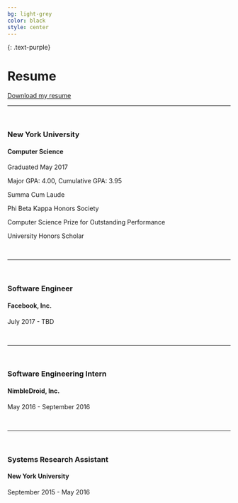 ```yaml
---
bg: light-grey
color: black
style: center
---
```


{: .text-purple}
# Resume

<a href="/pdf/2017-05-28-resume.pdf">Download my resume</a>

<hr>
<br>

### New York University

#### Computer Science

Graduated May 2017

Major GPA: 4.00, Cumulative GPA: 3.95

Summa Cum Laude

Phi Beta Kappa Honors Society

Computer Science Prize for Outstanding Performance

University Honors Scholar

<br>
<hr>
<br>

### Software Engineer

#### Facebook, Inc.

July 2017 - TBD

<br>
<hr>
<br>

### Software Engineering Intern

#### NimbleDroid, Inc.

May 2016 - September 2016

<br>
<hr>
<br>

### Systems Research Assistant

#### New York University

September 2015 - May 2016
